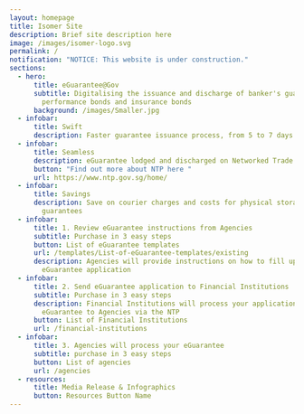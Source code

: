 ```yaml
---
layout: homepage
title: Isomer Site
description: Brief site description here
image: /images/isomer-logo.svg
permalink: /
notification: "NOTICE: This website is under construction."
sections:
  - hero:
      title: eGuarantee@Gov
      subtitle: Digitalising the issuance and discharge of banker's guarantee,
        performance bonds and insurance bonds
      background: /images/Smaller.jpg
  - infobar:
      title: Swift
      description: Faster guarantee issuance process, from 5 to 7 days to within 1 day
  - infobar:
      title: Seamless
      description: eGuarantee lodged and discharged on Networked Trade Platform (NTP)
      button: "Find out more about NTP here "
      url: https://www.ntp.gov.sg/home/
  - infobar:
      title: Savings
      description: Save on courier charges and costs for physical storage of paper
        guarantees
  - infobar:
      title: 1. Review eGuarantee instructions from Agencies
      subtitle: Purchase in 3 easy steps
      button: List of eGuarantee templates
      url: /templates/List-of-eGuarantee-templates/existing
      description: Agencies will provide instructions on how to fill up your
        eGuarantee application
  - infobar:
      title: 2. Send eGuarantee application to Financial Institutions
      subtitle: Purchase in 3 easy steps
      description: Financial Institutions will process your application and send the
        eGuarantee to Agencies via the NTP
      button: List of Financial Institutions
      url: /financial-institutions
  - infobar:
      title: 3. Agencies will process your eGuarantee
      subtitle: purchase in 3 easy steps
      button: List of agencies
      url: /agencies
  - resources:
      title: Media Release & Infographics
      button: Resources Button Name
---
```

